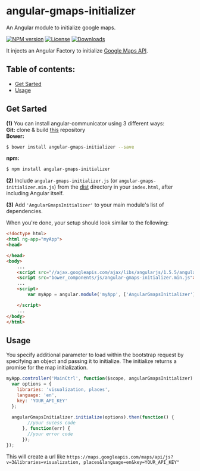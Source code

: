 angular-gmaps-initializer
=====================
An Angular module to initialize google maps.

[![NPM version][npm-image]][npm-url]
[![License][license-image]][license-url]
[![Downloads][downloads-image]][downloads-url]

[npm-image]: https://img.shields.io/npm/v/angular-gmaps-initializer.svg?style=flat-square
[npm-url]: https://npmjs.org/package/angular-gmaps-initializer
[license-image]: http://img.shields.io/npm/l/angular-gmaps-initializer.svg?style=flat-square
[license-url]: LICENSE
[downloads-image]: http://img.shields.io/npm/dm/angular-gmaps-initializer.svg?style=flat-square
[downloads-url]: https://npmjs.org/package/angular-gmaps-initializer

It injects an Angular Factory to initialize [Google Maps API](https://developers.google.com/maps).

## Table of contents:
- [Get Sarted](#getstarted)
- [Usage](#usage)

## Get Sarted
**(1)** You can install angular-communicator using 3 different ways:<br/>
**Git:**
clone & build [this](https://github.com/alanschlindvein/angular-communicator.git) repository<br/>
**Bower:**
```bash
$ bower install angular-gmaps-initializer --save
```
**npm:**
```bash
$ npm install angular-gmaps-initializer
```
**(2)** Include `angular-gmaps-initializer.js` (or `angular-gmaps-initializer.min.js`) from the [dist](https://github.com/alanschlindvein/angular-gmaps-initializer/tree/master/dist) directory in your `index.html`, after including Angular itself.

**(3)** Add `'AngularGmapsInitializer'` to your main module's list of dependencies.

When you're done, your setup should look similar to the following:

```html
<!doctype html>
<html ng-app="myApp">
<head>

</head>
<body>
    ...
    <script src="//ajax.googleapis.com/ajax/libs/angularjs/1.5.5/angular.min.js"></script>
    <script src="bower_components/js/angular-gmaps-initializer.min.js"></script>
    ...
    <script>
        var myApp = angular.module('myApp', ['AngularGmapsInitializer']);

    </script>
    ...
</body>
</html>
```

## Usage
You specify additional parameter to load within the bootstrap request by specifying an object and passing it to initialize. The initialize returns a promise for the map initialization.

```js
myApp.controller('MainCtrl', function($scope, angularGmapsInitializer) {
  var options = {
    libraries: 'visualization, places',
    language: 'en',
    key: 'YOUR_API_KEY'
  };
  
  angularGmapsInitializer.initialize(options).then(function() {
        //your sucess code
      }, function(err) {
        //your error code
      });
});
```

This will create a url like `https://maps.googleapis.com/maps/api/js?v=3&libraries=visualization, places&language=en&key=YOUR_API_KEY"`
